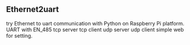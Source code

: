 ## Ethernet2uart
try Ethernet to uart communication with Python on Raspberry Pi platform.
UART with EN_485
tcp server
tcp client
udp server
udp client
simple web for setting.